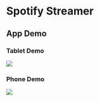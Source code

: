 # Spotify Streamer

## App Demo

### Tablet Demo
![](../../../Screenshots/blob/master/spotify-streamer-anim1.gif)

### Phone Demo
![](../../../Screenshots/blob/master/spotify-streamer-anim2.gif)





